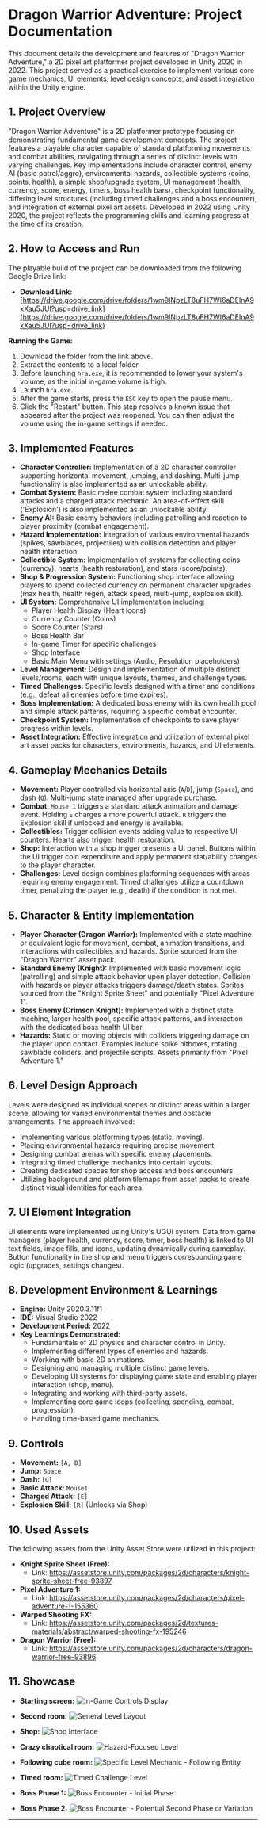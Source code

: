 # Dragon Warrior Adventure: Project Documentation

This document details the development and features of "Dragon Warrior Adventure," a 2D pixel art platformer project developed in Unity 2020 in 2022. This project served as a practical exercise to implement various core game mechanics, UI elements, level design concepts, and asset integration within the Unity engine.

## 1. Project Overview

"Dragon Warrior Adventure" is a 2D platformer prototype focusing on demonstrating fundamental game development concepts. The project features a playable character capable of standard platforming movements and combat abilities, navigating through a series of distinct levels with varying challenges. Key implementations include character control, enemy AI (basic patrol/aggro), environmental hazards, collectible systems (coins, points, health), a simple shop/upgrade system, UI management (health, currency, score, energy, timers, boss health bars), checkpoint functionality, differing level structures (including timed challenges and a boss encounter), and integration of external pixel art assets. Developed in 2022 using Unity 2020, the project reflects the programming skills and learning progress at the time of its creation.

## 2. How to Access and Run

The playable build of the project can be downloaded from the following Google Drive link:

*   **Download Link:** [https://drive.google.com/drive/folders/1wm9INpzLT8uFH7WI6aDEInA9xXau5JUI?usp=drive_link](https://drive.google.com/drive/folders/1wm9INpzLT8uFH7WI6aDEInA9xXau5JUI?usp=drive_link)

**Running the Game:**

1.  Download the folder from the link above.
2.  Extract the contents to a local folder.
3.  Before launching `hra.exe`, it is recommended to lower your system's volume, as the initial in-game volume is high.
4.  Launch `hra.exe`.
5.  After the game starts, press the `ESC` key to open the pause menu.
6.  Click the "Restart" button. This step resolves a known issue that appeared after the project was reopened. You can then adjust the volume using the in-game settings if needed.

## 3. Implemented Features

*   **Character Controller:** Implementation of a 2D character controller supporting horizontal movement, jumping, and dashing. Multi-jump functionality is also implemented as an unlockable ability.
*   **Combat System:** Basic melee combat system including standard attacks and a charged attack mechanic. An area-of-effect skill ('Explosion') is also implemented as an unlockable ability.
*   **Enemy AI:** Basic enemy behaviors including patrolling and reaction to player proximity (combat engagement).
*   **Hazard Implementation:** Integration of various environmental hazards (spikes, sawblades, projectiles) with collision detection and player health interaction.
*   **Collectible System:** Implementation of systems for collecting coins (currency), hearts (health restoration), and stars (score/points).
*   **Shop & Progression System:** Functioning shop interface allowing players to spend collected currency on permanent character upgrades (max health, health regen, attack speed, multi-jump, explosion skill).
*   **UI System:** Comprehensive UI implementation including:
    *   Player Health Display (Heart icons)
    *   Currency Counter (Coins)
    *   Score Counter (Stars)
    *   Boss Health Bar
    *   In-game Timer for specific challenges
    *   Shop Interface
    *   Basic Main Menu with settings (Audio, Resolution placeholders)
*   **Level Management:** Design and implementation of multiple distinct levels/rooms, each with unique layouts, themes, and challenge types.
*   **Timed Challenges:** Specific levels designed with a timer and conditions (e.g., defeat all enemies before time expires).
*   **Boss Implementation:** A dedicated boss enemy with its own health pool and simple attack patterns, requiring a specific combat encounter.
*   **Checkpoint System:** Implementation of checkpoints to save player progress within levels.
*   **Asset Integration:** Effective integration and utilization of external pixel art asset packs for characters, environments, hazards, and UI elements.

## 4. Gameplay Mechanics Details

*   **Movement:** Player controlled via horizontal axis (`A`/`D`), jump (`Space`), and dash (`Q`). Multi-jump state managed after upgrade purchase.
*   **Combat:** `Mouse 1` triggers a standard attack animation and damage event. Holding `E` charges a more powerful attack. `R` triggers the Explosion skill if unlocked and energy is available.
*   **Collectibles:** Trigger collision events adding value to respective UI counters. Hearts also trigger health restoration.
*   **Shop:** Interaction with a shop trigger presents a UI panel. Buttons within the UI trigger coin expenditure and apply permanent stat/ability changes to the player character.
*   **Challenges:** Level design combines platforming sequences with areas requiring enemy engagement. Timed challenges utilize a countdown timer, penalizing the player (e.g., death) if the condition is not met.

## 5. Character & Entity Implementation

*   **Player Character (Dragon Warrior):** Implemented with a state machine or equivalent logic for movement, combat, animation transitions, and interactions with collectibles and hazards. Sprite sourced from the "Dragon Warrior" asset pack.
*   **Standard Enemy (Knight):** Implemented with basic movement logic (patrolling) and simple attack behavior upon player detection. Collision with hazards or player attacks triggers damage/death states. Sprites sourced from the "Knight Sprite Sheet" and potentially "Pixel Adventure 1".
*   **Boss Enemy (Crimson Knight):** Implemented with a distinct state machine, larger health pool, specific attack patterns, and interaction with the dedicated boss health UI bar.
*   **Hazards:** Static or moving objects with colliders triggering damage on the player upon contact. Examples include spike hitboxes, rotating sawblade colliders, and projectile scripts. Assets primarily from "Pixel Adventure 1."

## 6. Level Design Approach

Levels were designed as individual scenes or distinct areas within a larger scene, allowing for varied environmental themes and obstacle arrangements. The approach involved:
*   Implementing various platforming types (static, moving).
*   Placing environmental hazards requiring precise movement.
*   Designing combat arenas with specific enemy placements.
*   Integrating timed challenge mechanics into certain layouts.
*   Creating dedicated spaces for shop access and boss encounters.
*   Utilizing background and platform tilemaps from asset packs to create distinct visual identities for each area.

## 7. UI Element Integration

UI elements were implemented using Unity's UGUI system. Data from game managers (player health, currency, score, timer, boss health) is linked to UI text fields, image fills, and icons, updating dynamically during gameplay. Button functionality in the shop and menu triggers corresponding game logic (upgrades, settings changes).

## 8. Development Environment & Learnings

*   **Engine:** Unity 2020.3.11f1
*   **IDE:** Visual Studio 2022
*   **Development Period:** 2022
*   **Key Learnings Demonstrated:**
    *   Fundamentals of 2D physics and character control in Unity.
    *   Implementing different types of enemies and hazards.
    *   Working with basic 2D animations.
    *   Designing and managing multiple distinct game levels.
    *   Developing UI systems for displaying game state and enabling player interaction (shop, menu).
    *   Integrating and working with third-party assets.
    *   Implementing core game loops (collecting, spending, combat, progression).
    *   Handling time-based game mechanics.

## 9. Controls

*   **Movement:** `[A, D]`
*   **Jump:** `Space`
*   **Dash:** `[Q]`
*   **Basic Attack:** `Mouse1`
*   **Charged Attack:** `[E]`
*   **Explosion Skill:** `[R]` (Unlocks via Shop)

## 10. Used Assets

The following assets from the Unity Asset Store were utilized in this project:

*   **Knight Sprite Sheet (Free):**
    *   Link: https://assetstore.unity.com/packages/2d/characters/knight-sprite-sheet-free-93897
*   **Pixel Adventure 1:**
    *   Link: https://assetstore.unity.com/packages/2d/characters/pixel-adventure-1-155360
*   **Warped Shooting FX:**
    *   Link: https://assetstore.unity.com/packages/2d/textures-materials/abstract/warped-shooting-fx-195246
*   **Dragon Warrior (Free):**
    *   Link: https://assetstore.unity.com/packages/2d/characters/dragon-warrior-free-93896

## 11. Showcase

*   **Starting screen:**
    ![In-Game Controls Display](ReadmeImages/Toturial.webp)

*   **Second room:**
    ![General Level Layout](ReadmeImages/showcase1.webp)

*   **Shop:**
    ![Shop Interface](ReadmeImages/ShopAnim.webp)

*   **Crazy chaotical room:**
    ![Hazard-Focused Level](ReadmeImages/crazyLevel.webp)

*   **Following cube room:**
    ![Specific Level Mechanic - Following Entity](ReadmeImages/FollowingCube.webp)

*   **Timed room:**
    ![Timed Challenge Level](ReadmeImages/timedRoom.webp)

*   **Boss Phase 1:**
    ![Boss Encounter - Initial Phase](ReadmeImages/BossPhase1.webp)

*   **Boss Phase 2:**
    ![Boss Encounter - Potential Second Phase or Variation](ReadmeImages/BossPhase2.webp)

---